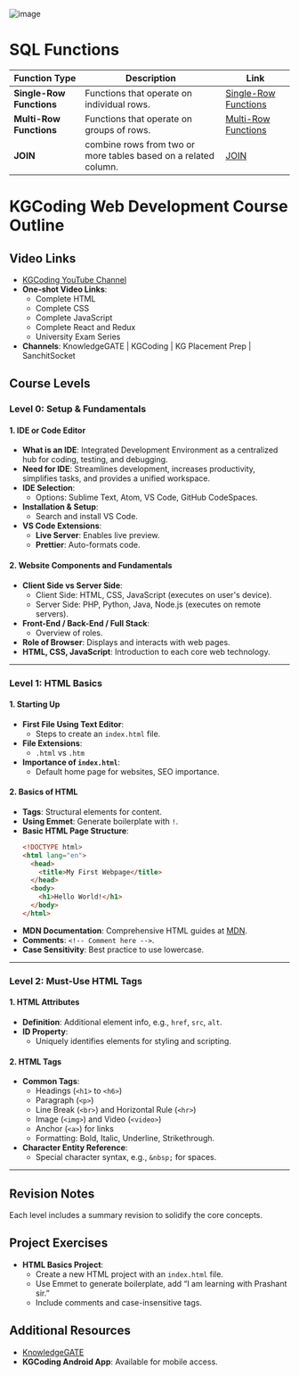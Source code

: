 ![image](https://github.com/user-attachments/assets/2a2d0cf6-a35a-4c65-b1e6-6c981b2578b9)


# SQL Functions

| Function Type              | Description                            | Link                        |
|----------------------------|----------------------------------------|-----------------------------|
| **Single-Row Functions**   | Functions that operate on individual rows. | [Single-Row Functions](Single-Row-Functions.md) |
| **Multi-Row Functions**    | Functions that operate on groups of rows. | [Multi-Row Functions](Multi-Row-Functions.md)    |
|**JOIN**                    | combine rows from two or more tables based on a related column.| [JOIN](JOIN.md)|

# KGCoding Web Development Course Outline

## Video Links
- [KGCoding YouTube Channel](http://www.kgcoding.in/)
- **One-shot Video Links**:
  - Complete HTML
  - Complete CSS
  - Complete JavaScript
  - Complete React and Redux
  - University Exam Series
- **Channels**: KnowledgeGATE | KGCoding | KG Placement Prep | SanchitSocket

## Course Levels

### **Level 0: Setup & Fundamentals**

#### 1. IDE or Code Editor
   - **What is an IDE**: Integrated Development Environment as a centralized hub for coding, testing, and debugging.
   - **Need for IDE**: Streamlines development, increases productivity, simplifies tasks, and provides a unified workspace.
   - **IDE Selection**:
     - Options: Sublime Text, Atom, VS Code, GitHub CodeSpaces.
   - **Installation & Setup**:
     - Search and install VS Code.
   - **VS Code Extensions**:
     - **Live Server**: Enables live preview.
     - **Prettier**: Auto-formats code.

#### 2. Website Components and Fundamentals
   - **Client Side vs Server Side**:
     - Client Side: HTML, CSS, JavaScript (executes on user's device).
     - Server Side: PHP, Python, Java, Node.js (executes on remote servers).
   - **Front-End / Back-End / Full Stack**:
     - Overview of roles.
   - **Role of Browser**: Displays and interacts with web pages.
   - **HTML, CSS, JavaScript**: Introduction to each core web technology.

---

### **Level 1: HTML Basics**

#### 1. Starting Up
   - **First File Using Text Editor**:
     - Steps to create an `index.html` file.
   - **File Extensions**:
     - `.html` vs `.htm`
   - **Importance of `index.html`**:
     - Default home page for websites, SEO importance.

#### 2. Basics of HTML
   - **Tags**: Structural elements for content.
   - **Using Emmet**: Generate boilerplate with `!`.
   - **Basic HTML Page Structure**:
     ```html
     <!DOCTYPE html>
     <html lang="en">
       <head>
         <title>My First Webpage</title>
       </head>
       <body>
         <h1>Hello World!</h1>
       </body>
     </html>
     ```
   - **MDN Documentation**: Comprehensive HTML guides at [MDN](https://developer.mozilla.org/).
   - **Comments**: `<!-- Comment here -->`.
   - **Case Sensitivity**: Best practice to use lowercase.

---

### **Level 2: Must-Use HTML Tags**

#### 1. HTML Attributes
   - **Definition**: Additional element info, e.g., `href`, `src`, `alt`.
   - **ID Property**:
     - Uniquely identifies elements for styling and scripting.

#### 2. HTML Tags
   - **Common Tags**:
     - Headings (`<h1>` to `<h6>`)
     - Paragraph (`<p>`)
     - Line Break (`<br>`) and Horizontal Rule (`<hr>`)
     - Image (`<img>`) and Video (`<video>`)
     - Anchor (`<a>`) for links
     - Formatting: Bold, Italic, Underline, Strikethrough.
   - **Character Entity Reference**:
     - Special character syntax, e.g., `&nbsp;` for spaces.

---

## Revision Notes
Each level includes a summary revision to solidify the core concepts.

## Project Exercises
- **HTML Basics Project**:
  - Create a new HTML project with an `index.html` file.
  - Use Emmet to generate boilerplate, add “I am learning with Prashant sir.”
  - Include comments and case-insensitive tags.

## Additional Resources
- [KnowledgeGATE](http://www.kgcoding.in/)
- **KGCoding Android App**: Available for mobile access.
